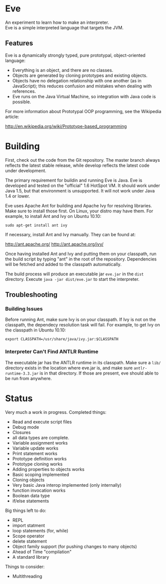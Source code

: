 Eve
====

An experiment to learn how to make an interpreter.<br>
Eve is a simple interpreted language that targets the JVM.

Features
--------
Eve is a dynamically strongly typed, pure prototypal, object-oriented language:

* Everything is an object, and there are no classes.
* Objects are generated by cloning prototypes and existing objects.
* Objects have no delegation relationship with one another (as in 
  JavaScript); this reduces confusion and mistakes when dealing with
  references.
* Eve runs on the Java Virtual Machine, so integration with Java code is
  possible.
  
For more information about Prototypal OOP programming, see the Wikipedia
article:

<http://en.wikipedia.org/wiki/Prototype-based_programming>

Building
========
First, check out the code from the Git repository. The master branch always
reflects the latest stable release, while develop reflects the latest code
under development.

The primary requirement for buildin and running Eve is Java. Eve is developed
and tested on the "official" 1.6 HotSpot VM. It should work under Java 1.5, but
that environment is unsupported. It will not work under Java 1.4 or lower.

Eve uses Apache Ant for building and Apache Ivy for resolving libraries.
Make sure to install those first. On Linux, your distro may have them.
For example, to install Ant and Ivy on Ubuntu 10.10:

    sudo apt-get install ant ivy
    
If necessary, install Ant and Ivy manually. They can be found at:

<http://ant.apache.org/>
<http://ant.apache.org/ivy/>

Once having installed Ant and Ivy and putting them on your classpath, run the
build script by typing "ant" in the root of the repository. Dependencies will
be fetched and added to the classpath automatically.

The build process will produce an executable jar `eve.jar` in the `dist`
directory. Execute `java -jar dist/eve.jar` to start the interpreter.

Troubleshooting
---------------
### Building Issues ###
Before running Ant, make sure Ivy is on your classpath. If Ivy is not on the
classpath, the dependecy resolution task will fail. For example, to get Ivy on
the classpath in Ubuntu 10.10:

`export CLASSPATH=/usr/share/java/ivy.jar:$CLASSPATH`

### Interpreter Can't Find ANTLR Runtime ###
The executable jar has the ANTLR runtime in its classpath. Make sure a `lib/`
directory exists in the location where eve.jar is, and make sure
`antlr-runtime-3.3.jar` is in that directory. If those are present, eve should
able to be run from anywhere.

Status
======

Very much a work in progress. Completed things:

* Read and execute script files
* Debug mode
* Closures
* all data types are complete.
* Variable assignment works
* Variable update works
* Print statement works
* Prototype definition works
* Prototype cloning works
* Adding properties to objects works
* Basic scoping implemented
* Cloning objects
* Very basic Java interop implemented (only internally)
* function invocation works
* Boolean data type
* if/else statements

Big things left to do:

* REPL
* import statment
* loop statements (for, while)
* Scope operator
* delete statement
* Object family support (for pushing changes to many objects)
* Ahead of Time "compilation"
* A standard library

Things to consider:

* Multithreading

